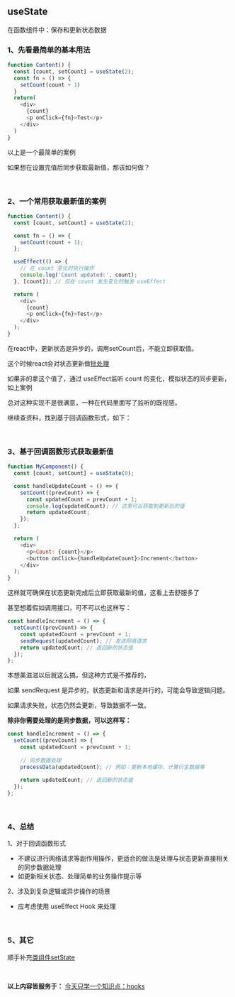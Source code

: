 ## useState

在函数组件中：保存和更新状态数据


### 1、先看最简单的基本用法
```javaScript
function Content() {
  const [count, setCount] = useState(2);
  const fn = () => {
    setCount(count + 1)
  }
  return(
    <div>
      {count}
      <p onClick={fn}>Test</p>
    </div>
  )
}
```
以上是一个最简单的案例

如果想在设置完值后同步获取最新值，那该如何做？

<br/>


### 2、一个常用获取最新值的案例
```javaScript
function Content() {
  const [count, setCount] = useState(2);

  const fn = () => {
    setCount(count + 1);
  };

  useEffect(() => {
    // 在 count 变化时执行操作
    console.log('Count updated:', count);
  }, [count]); // 仅在 count 发生变化时触发 useEffect

  return (
    <div>
      {count}
      <p onClick={fn}>Test</p>
    </div>
  );
}
```
在react中，更新状态是异步的，调用setCount后，不能立即获取值。

这个时候react会对状态更新做[批处理](https://github.com/yang1212/collection-about/issues/66)

如果非的拿这个值了，通过 useEffect监听 count 的变化，模拟状态的同步更新，如上案例

总对这种实现不是很满意，一种在代码里面写了监听的既视感。

继续查资料，找到基于回调函数形式，如下：

<br/>

### 3、基于回调函数形式获取最新值

```javaScript
function MyComponent() {
  const [count, setCount] = useState(0);

  const handleUpdateCount = () => {
    setCount((prevCount) => {
      const updatedCount = prevCount + 1;
      console.log(updatedCount); // 这里可以获取到更新后的值
      return updatedCount;
    });
  };

  return (
    <div>
      <p>Count: {count}</p>
      <button onClick={handleUpdateCount}>Increment</button>
    </div>
  );
}
```

这样就可确保在状态更新完成后立即获取最新的值，这看上去舒服多了

甚至想着假如调用接口，可不可以也这样写：
```javaScript
const handleIncrement = () => {
  setCount((prevCount) => {
    const updatedCount = prevCount + 1;
    sendRequest(updatedCount); // 发送网络请求
    return updatedCount; // 返回新的状态值
  });
};
```
本想美滋滋以后就这么搞，但这种方式是不推荐的，

如果 sendRequest 是异步的，状态更新和请求是并行的，可能会导致逻辑问题。

如果请求失败，状态仍然会更新，导致数据不一致。

**除非你需要处理的是同步数据，可以这样写：**

```javascript
const handleIncrement = () => {
  setCount((prevCount) => {
    const updatedCount = prevCount + 1;
    
    // 同步数据处理
    processData(updatedCount); // 例如：更新本地缓存、计算衍生数据等
    
    return updatedCount; // 返回新的状态值
  });
};
```

<br/>



### 4、总结
1、对于回调函数形式
* 不建议进行网络请求等副作用操作，更适合的做法是处理与状态更新直接相关的同步数据处理
* 如更新相关状态、处理简单的业务操作提示等

2、涉及到复杂逻辑或异步操作的场景
* 应考虑使用 useEffect Hook 来处理

<br/>

### 5、其它
顺手补充[类组件setState](https://github.com/yang1212/collection-about/issues/12)

<br/>

**以上内容皆服务于：** [今天只学一个知识点：hooks](https://github.com/yang1212/collection-about/issues/59) 